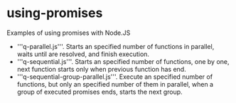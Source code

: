 using-promises
==============

Examples of using promises with Node.JS

* '''q-parallel.js'''. Starts an specified number of functions in parallel, waits until are resolved, and finish execution.
* '''q-sequential.js'''. Starts an specified number of functions, one by one, next function starts only when previous function has end.
* '''q-sequential-group-parallel.js'''. Execute an specified number of functions, but only an specified number of them in parallel, when a group of executed promises ends, starts the next group.
